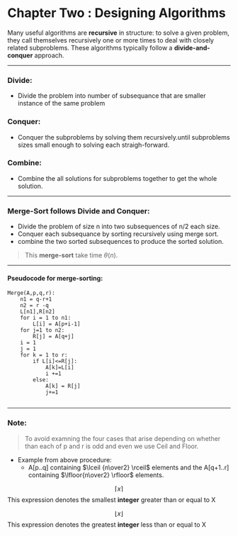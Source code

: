 # Chapter Two : Designing Algorithms
Many useful algorithms are **recursive** in structure: to solve a given problem, they
call themselves recursively one or more times to deal with closely related subproblems. These algorithms typically follow a **divide-and-conquer** approach.

---
### Divide:
- Divide the problem into number of subsequance that are smaller instance of the same problem
### Conquer:
- Conquer the subproblems by solving them recursively.until subproblems sizes small enough to solving each straigh-forward.
### Combine:
- Combine the all solutions for subproblems together to get the whole solution.


---
### Merge-Sort follows Divide and Conquer:
- Divide the problem of size n into two subsequences of n/2 each size.
- Conquer each subsequance by sorting recursively using merge sort.
- combine the two sorted subsequences to produce the sorted solution.
> This **merge-sort** take time $\theta(n)$.

---

#### Pseudocode for merge-sorting:
```
Merge(A,p,q,r):
    n1 = q-r+1
    n2 = r -q
    L[n1],R[n2]
    for i = 1 to n1:
        L[i] = A[p+i-1]
    for j=1 to n2:
        R[j] = A[q+j]
    i = 1
    j = 1
    for k = 1 to r:
        if L[i]<=R[j]:
            A[k]=L[i]
            i +=1
        else:
            A[k] = R[j]
            j+=1
        

```
---

### Note:
>To avoid examning the four cases that arise depending on whether than each of p and r is odd and even we use Ceil and Floor.

- Example from above procedure:
    - A[p..q] containing $\lceil {n\over2} \rceil$ elements
     and the A[q+1..r] containing $\lfloor{n\over2} \rfloor$ elements.



$$\lceil x \rceil$$
This expression denotes the smallest **integer** greater than or equal to X

$$\lfloor x \rfloor$$
This expression denotes the greatest **integer** less than or equal to X




